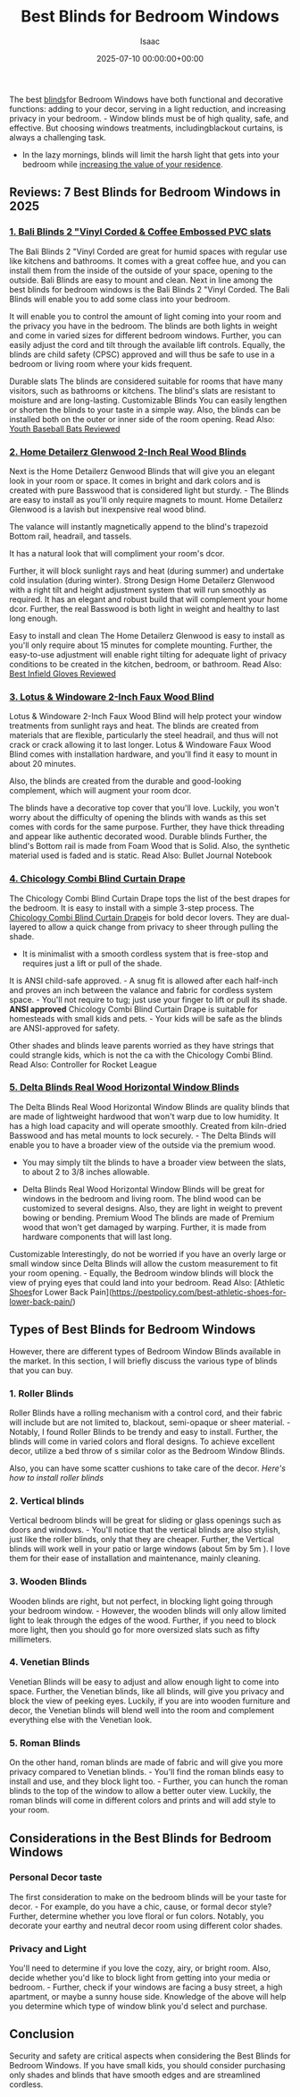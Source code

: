﻿---
title: Best Blinds for Bedroom Windows
description: The best blinds for Bedroom Windows have both functional and decorative functions adding to your decor, serving in a light reduction, and increasing privacy...
slug: /best-blinds-for-bedroom-windows/
date: 2025-07-10 00:00:00+00:00
lastmod: 2025-07-10 00:00:00+03:00
author: Isaac
categories:

- Shoes
tags:

- shoes

- blind

- bedroom
layout: post
---

The best [blinds](https://en.wikipedia.org/wiki/Window_blind)for Bedroom Windows have both functional and decorative functions: adding to your decor, serving in a light reduction, and increasing privacy in your bedroom. - Window blinds must be of high quality, safe, and effective. But choosing windows treatments, includingblackout curtains, is always a challenging task.

- In the lazy mornings, blinds will limit the harsh light that gets into your bedroom while [increasing the value of your residence](http://www.nytimes.com/2011/12/15/garden/do-upgraded-blinds-or-curtains-help-sell-a-home-market-ready.html).

##  Reviews: 7 Best Blinds for Bedroom Windows in 2025

###  [1. Bali Blinds 2 "Vinyl Corded & Coffee Embossed PVC slats](https://www.amazon.com/dp/B00M3S8LYY/?tag=p-policy-20)

The Bali Blinds 2 "Vinyl Corded are great for humid spaces with regular use like kitchens and bathrooms. It comes with a great coffee hue, and you can install them from the inside of the outside of your space, opening to the outside. Bali Blinds are easy to mount and clean. Next in line among the best blinds for bedroom windows is the Bali Blinds 2 "Vinyl Corded. The Bali Blinds will enable you to add some class into your bedroom.

It will enable you to control the amount of light coming into your room and the privacy you have in the bedroom. The blinds are both lights in weight and come in varied sizes for different bedroom windows. Further, you can easily adjust the cord and tilt through the available lift controls. Equally, the blinds are child safety (CPSC) approved and will thus be safe to use in a bedroom or living room where your kids frequent.

Durable slats The blinds are considered suitable for rooms that have many visitors, such as bathrooms or kitchens. The blind's slats are resistant to moisture and are long-lasting. Customizable Blinds You can easily lengthen or shorten the blinds to your taste in a simple way. Also, the blinds can be installed both on the outer or inner side of the room opening. Read Also: [Youth Baseball Bats Reviewed](https://pestpolicy.com/best-youth-baseball-bats/)

###  [2. Home Detailerz Glenwood 2-Inch Real Wood Blinds](https://www.amazon.com/dp/B00FHVE922/?tag=p-policy-20)

Next is the Home Detailerz Genwood Blinds that will give you an elegant look in your room or space. It comes in bright and dark colors and is created with pure Basswood that is considered light but sturdy. - The Blinds are easy to install as you'll only require magnets to mount. Home Detailerz Glenwood is a lavish but inexpensive real wood blind.

The valance will instantly magnetically append to the blind's trapezoid Bottom rail, headrail, and tassels.

It has a natural look that will compliment your room's dcor.

Further, it will block sunlight rays and heat (during summer) and undertake cold insulation (during winter). Strong Design Home Detailerz Glenwood with a right tilt and height adjustment system that will run smoothly as required. It has an elegant and robust build that will complement your home dcor. Further, the real Basswood is both light in weight and healthy to last long enough.

Easy to install and clean The Home Detailerz Glenwood is easy to install as you'll only require about 15 minutes for complete mounting. Further, the easy-to-use adjustment will enable right tilting for adequate light of privacy conditions to be created in the kitchen, bedroom, or bathroom. Read Also: [Best Infield Gloves Reviewed](https://pestpolicy.com/best-infield-gloves/)

###  [3. Lotus & Windoware 2-Inch Faux Wood Blind](https://www.amazon.com/dp/B00P84OFRC/?tag=p-policy-20)

Lotus & Windoware 2-Inch Faux Wood Blind will help protect your window treatments from sunlight rays and heat. The blinds are created from materials that are flexible, particularly the steel headrail, and thus will not crack or crack allowing it to last longer. Lotus & Windoware Faux Wood Blind comes with installation hardware, and you'll find it easy to mount in about 20 minutes.

Also, the blinds are created from the durable and good-looking complement, which will augment your room dcor.

The blinds have a decorative top cover that you'll love. Luckily, you won't worry about the difficulty of opening the blinds with wands as this set comes with cords for the same purpose. Further, they have thick threading and appear like authentic decorated wood. Durable blinds Further, the blind's Bottom rail is made from Foam Wood that is Solid. Also, the synthetic material used is faded and is static. Read Also: Bullet Journal Notebook

###  [4. Chicology Combi Blind Curtain Drape](https://www.amazon.com/dp/B072F8TJGM/?tag=p-policy-20)

The Chicology Combi Blind Curtain Drape tops the list of the best drapes for the bedroom. It is easy to install with a simple 3-step process. The [Chicology Combi Blind Curtain Drape](https://www.amazon.com/dp/B072F8TJGM/?tag=p-policy-20)is for bold decor lovers. They are dual-layered to allow a quick change from privacy to sheer through pulling the shade.

- It is minimalist with a smooth cordless system that is free-stop and requires just a lift or pull of the shade.

It is ANSI child-safe approved. - A snug fit is allowed after each half-inch and proves an inch between the valance and fabric for cordless system space. - You'll not require to tug; just use your finger to lift or pull its shade. **ANSI approved** Chicology Combi Blind Curtain Drape is suitable for homesteads with small kids and pets. - Your kids will be safe as the blinds are ANSI-approved for safety.

Other shades and blinds leave parents worried as they have strings that could strangle kids, which is not the ca with the Chicology Combi Blind. Read Also: Controller for Rocket League

###  [5. Delta Blinds Real Wood Horizontal Window Blinds](https://www.amazon.com/dp/B00ZV9OQ1E/?tag=p-policy-20)

The Delta Blinds Real Wood Horizontal Window Blinds are quality blinds that are made of lightweight hardwood that won't warp due to low humidity. It has a high load capacity and will operate smoothly. Created from kiln-dried Basswood and has metal mounts to lock securely. - The Delta Blinds will enable you to have a broader view of the outside via the premium wood.

- You may simply tilt the blinds to have a broader view between the slats, to about 2 to 3/8 inches allowable.

- Delta Blinds Real Wood Horizontal Window Blinds will be great for windows in the bedroom and living room. The blind wood can be customized to several designs. Also, they are light in weight to prevent bowing or bending. Premium Wood The blinds are made of Premium wood that won't get damaged by warping. Further, it is made from hardware components that will last long.

Customizable Interestingly, do not be worried if you have an overly large or small window since Delta Blinds will allow the custom measurement to fit your room opening. - Equally, the Bedroom window blinds will block the view of prying eyes that could land into your bedroom. Read Also: [Athletic [Shoes](https://pestpolicy.com/best-athletic-shoes-for-lower-back-pain/)for Lower Back Pain](https://pestpolicy.com/best-athletic-shoes-for-lower-back-pain/)

##  Types of Best Blinds for Bedroom Windows

However, there are different types of Bedroom Window Blinds available in the market. In this section, I will briefly discuss the various type of blinds that you can buy.

###  1. Roller Blinds

Roller Blinds have a rolling mechanism with a control cord, and their fabric will include but are not limited to, blackout, semi-opaque or sheer material. - Notably, I found Roller Blinds to be trendy and easy to install. Further, the blinds will come in varied colors and floral designs. To achieve excellent decor, utilize a bed throw of s similar color as the Bedroom Window Blinds.

Also, you can have some scatter cushions to take care of the decor. *Here's how to install roller blinds*

###  2. Vertical blinds

Vertical bedroom blinds will be great for sliding or glass openings such as doors and windows. - You'll notice that the vertical blinds are also stylish, just like the roller blinds, only that they are cheaper. Further, the Vertical blinds will work well in your patio or large windows (about 5m by 5m ). I love them for their ease of installation and maintenance, mainly cleaning.

###  3. Wooden Blinds

Wooden blinds are right, but not perfect, in blocking light going through your bedroom window. - However, the wooden blinds will only allow limited light to leak through the edges of the wood. Further, if you need to block more light, then you should go for more oversized slats such as fifty millimeters.

###  4. Venetian Blinds

Venetian Blinds will be easy to adjust and allow enough light to come into space. Further, the Venetian blinds, like all blinds, will give you privacy and block the view of peeking eyes. Luckily, if you are into wooden furniture and decor, the Venetian blinds will blend well into the room and complement everything else with the Venetian look.

###  5. Roman Blinds

On the other hand, roman blinds are made of fabric and will give you more privacy compared to Venetian blinds. - You'll find the roman blinds easy to install and use, and they block light too. - Further, you can hunch the roman blinds to the top of the window to allow a better outer view. Luckily, the roman blinds will come in different colors and prints and will add style to your room.

##  Considerations in the Best Blinds for Bedroom Windows

###  Personal Decor taste

The first consideration to make on the bedroom blinds will be your taste for decor. - For example, do you have a chic, cause, or formal decor style? Further, determine whether you love floral or fun colors. Notably, you decorate your earthy and neutral decor room using different color shades.

###  Privacy and Light

You'll need to determine if you love the cozy, airy, or bright room. Also, decide whether you'd like to block light from getting into your media or bedroom. - Further, check if your windows are facing a busy street, a high apartment, or maybe a sunny house side. Knowledge of the above will help you determine which type of window blink you'd select and purchase.

##  Conclusion

Security and safety are critical aspects when considering the Best Blinds for Bedroom Windows. If you have small kids, you should consider purchasing only shades and blinds that have smooth edges and are streamlined cordless.
